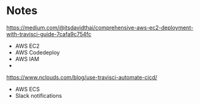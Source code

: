 # Notes

https://medium.com/@itsdavidthai/comprehensive-aws-ec2-deployment-with-travisci-guide-7cafa9c754fc
- AWS EC2
- AWS Codedeploy
- AWS IAM
-

https://www.nclouds.com/blog/use-travisci-automate-cicd/
- AWS ECS
- Slack notifications
